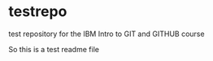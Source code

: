 # testrepo
test repository for the IBM Intro to GIT and GITHUB course

So this is a test readme file
